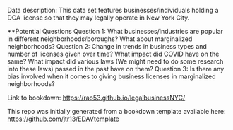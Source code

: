 Data description: This data set features businesses/individuals holding a DCA license so that they may legally operate in New York City. 

**Potential Questions
Question 1: What businesses/industries are popular in different neighborhoods/boroughs? What about marginalized neighborhoods?
Question 2: Change in trends in business types and number of licenses given over time? What impact did COVID have on the same? What impact did various laws (We might need to do some research into these laws) passed in the past have on them? 
Question 3: Is there any bias involved when it comes to giving business licenses in marginalized neighborhoods?



Link to bookdown: https://rao53.github.io/legalbusinessNYC/


This repo was initially generated from a bookdown template available here: https://github.com/jtr13/EDAVtemplate
